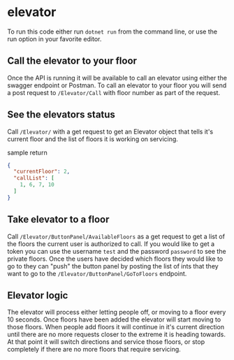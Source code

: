 # elevator

To run this code either run `dotnet run` from the command line, or use the run option in your favorite editor.

## Call the elevator to your floor

Once the API is running it will be available to call an elevator using either the swagger endpoint
or Postman. To call an elevator to your floor you will send a post request to `/Elevator/Call` with floor
number as part of the request.

## See the elevators status

Call `/Elevator/` with a get request to get an Elevator object that tells it's current floor and the list of floors it
is working on servicing. 

sample return

```json
{
  "currentFloor": 2,
  "callList": [
    1, 6, 7, 10
  ]
}
```

## Take elevator to a floor

Call `/Elevator/ButtonPanel/AvailableFloors` as a get request to get a list of the floors the current user is authorized
to call. If you would like to get a token you can use the username `test` and the password `password` to see the private
floors. Once the users have decided which floors they would like to go to they can "push" the button panel by posting
the list of ints that they want to go to the `/Elevator/ButtonPanel/GoToFloors` endpoint. 

## Elevator logic

The elevator will process either letting people off, or moving to a floor every 10 seconds. Once floors have been added
the elevator will start moving to those floors. When people add floors it will continue in it's current direction until
there are no more requests closer to the extreme it is heading towards. At that point it will switch directions and
service those floors, or stop completely if there are no more floors that require servicing.